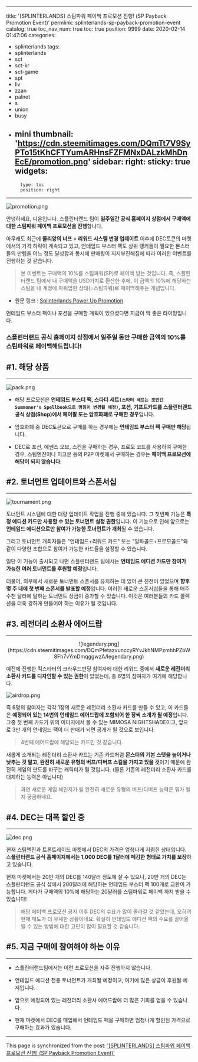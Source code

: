 
---
title: '[SPLINTERLANDS] 스팀파워 페이백 프로모션 진행! (SP Payback Promotion Event)'
permlink: splinterlands-sp-payback-promotion-event
catalog: true
toc_nav_num: true
toc: true
position: 9999
date: 2020-02-14 01:47:06
categories:
- splinterlands
tags:
- splinterlands
- sct
- sct-kr
- sct-game
- spt
- liv
- zzan
- palnet
- s
- union
- busy
- mini
thumbnail: 'https://cdn.steemitimages.com/DQmTt7V9SyPTo15tKhCFTYumARHnsFZFMNxDALzkMhDnEcE/promotion.png'
sidebar:
    right:
        sticky: true
widgets:
    -
        type: toc
        position: right
---


![promotion.png](https://cdn.steemitimages.com/DQmTt7V9SyPTo15tKhCFTYumARHnsFZFMNxDALzkMhDnEcE/promotion.png)

안녕하세요, 디온입니다. 스플린터랜드 팀이 **일주일간 공식 홈페이지 상점에서 구매액에 대한 스팀파워 페이백 프로모션을 진행**합니다. 

아무래도 최근에 **줄리앙의 너프 + 리워드 시스템 변경 업데이트** 이후에 DEC토큰의 마켓에서의 가격 하락이 계속되고 있고, 언테임드 부스터 팩도 상위 랭커들이 필요한 몬스터들의 만렙을 어느 정도 달성함과 동시에 판매량이 지지부진해짐에 따라 이러한 이벤트를 진행하는 것 같습니다.

> 본 이벤트는 구매액의 10%를 스팀파워(SP)로 페이백 받는 것입니다. 즉, 스플린터랜드 팀에서 내 구매액을 USD가치로 환산한 후에, 이 금액의 10%에 해당하는 스팀을 내 계정에 파워업한 상태(=스팀파워)로 페이백해주는 개념입니다.

- 원문 링크 : [Splinterlands Power Up Promotion](https://steempeak.com/splinterlands/@splinterlands/splinterlands-power-up-promotion)

언테임드 부스터 팩이나 포션을 구매할 계획이 있으셨다면 지금이 딱 좋은 타이밍입니다.

### 스플린터랜드 공식 홈페이지 상점에서 일주일 동안 구매한 금액의 10%를 스팀파워로 페이백해드립니다!

## #1. 해당 상품
---

![pack.png](https://cdn.steemitimages.com/DQmeekvMPCvy8DjgoqYiZyo3hFyQKRK9ybDsmBfnbxdaASw/pack.png)

- 해당 프로모션은 **언테임드 부스터 팩, 스타터 세트`(스타터 세트는 조만간 Summoner's Spellbook으로 명칭이 변경될 예정)`, 포션, 기프트카드를 스플린터랜드 공식 상점(Shop)에서 페이팔 또는 암호화폐로 구매한 경우**입니다.

- 암호화폐 중 DEC토큰으로 구매를 하는 경우에는 **언테임드 부스터 팩 구매만 해당**됩니다.

- DEC로 포션, 에쎈스 오브, 스킨을 구매하는 경우, 프로모 코드를 사용하여 구매한 경우, 스팀엔진이나 피크몬 등의 P2P 마켓에서 구매하는 경우는 **페이백 프로모션에 해당이 되지 않습니다.**

## #2. 토너먼트 업데이트와 스폰서십
---
![tournament.png](https://cdn.steemitimages.com/DQmdAvtMzXohaSbJHjRSfwAnvVcRdXJzMtufzRVqPbcSpdR/tournament.png)

토너먼트 시스템에 대한 대량 업데이트 작업을 진행 중에 있습니다. 그 첫번째 기능은 **특정 에디션 카드만 사용할 수 있는 토너먼트 설정 권한**입니다. 이 기능으로 인해 앞으로는 **언테임드 에디션으로만 참여가 가능한 토너먼트가 개최**될 수 있습니다.

그리고 토너먼트 개최자들은 "언테임드+리워드 카드" 또는 "알파골드+프로모골드"와 같이 다양한 조합으로 참여가 가능한 카드들을 설정할 수 있습니다.

일단 이 기능이 출시되고 나면 스플린터랜드 팀에서는 **언테임드 에디션 카드만 참여가 가능한 여러 토너먼트를 후원할 예정**입니다. 

더불어, 외부에서 새로운 토너먼트 스폰서를 유치하는 데 있어 큰 진전이 있었으며 **향후 몇 주 내에 첫 번째 스폰서를 발표할 예정**입니다. 이러한 새로운 스폰서십들을 통해 매주 수천 달러에 달하는 토너먼트 상금이 증가할 수 있습니다. 이것은 여러분들의 카드 콜렉션을 더욱 강하게 만들어야 하는 이유가 될 것입니다.



## #3. 레전더리 소환사 에어드랍
---
<center>![legendary.png](https://cdn.steemitimages.com/DQmPfetazvunccyRYvJkhNMPzmhhPZbW8Fh7vYmDmqggwzA/legendary.png)</center>

예전에 진행한 킥스타터의 크라우드펀딩 참여자에 대한 리워드 중에서 **새로운 레전더리 소환사 카드를 디자인할 수 있는 권한**이 있었는데, 총 6명의 참여자가 여기에 해당합니다.

![airdrop.png](https://cdn.steemitimages.com/DQmV6H5R4H97XMeuSQJQEysS1K8qSUzZ61isRMJAaqRziZA/airdrop.png)

즉 6명의 참여자는 각각 1장의 새로운 레전더리 소환사 카드를 만들 수 있고, 이 카드들은 **예정되어 있는 14번의 언테임드 에어드랍에 포함되어 한 장씩 소개가 될 예정**입니다. 그중 첫 번째 카드가 위의 이미지에서 볼 수 있는 MIMOSA NIGHTSHADE이고, 앞으로 3만 개의 언테임드 팩이 더 판매가 되면 공개가 될 것으로 보입니다.

> 4번째 에어드랍에 해당되는 카드인 것 같습니다.

새롭게 소개되는 레전더리 소환사 카드는 기존 카드처럼 **몬스터의 기본 스탯을 높이거나 낮추는 것 말고, 완전히 새로운 유형의 버프/디버프 스킬을 가지고 있을 것**이기 때문에 완전히 게임의 판도를 바꾸는 캐릭터가 될 것입니다. (물론 기존의 레전더리 소환사 카드를 대체하는 능력은 아닙니다)

> 과연 새로운 게임 체인저가 될 완전히 새로운 유형의 버프/디버프 능력은 뭐가 될지 궁금하네요.

  

## #4. DEC는 대폭 할인 중
---

![dec.png](https://cdn.steemitimages.com/DQmU4iQ6LAXuU9pCyRxmc1jfkZ78EyEu4S2CSchSrEqjPLn/dec.png)

현재 스팀엔진과 트론트레이드 마켓에서 DEC의 가격은 엄청나게 저렴한 상태입니다. 스**플린터랜드 공식 홈페이지에서는 1,000 DEC를 1달러에 페깅한 형태로 가치를 보장**하고 있습니다. 

현재 마켓에서는 20만 개의 DEC를 140달러 정도에 살 수 있으나, 20만 개의 DEC는 스플린터랜드 공식 샵에서 200달러에 해당하는 언테임드 부스터 팩 100개로 교환이 가능합니다. 게다가 구매액의 10%에 해당하는 20달러를 스팀파워로 페이백 까지 받을 수 있습니다!

> 해당 페이백 프로모션 공지 이후 DEC의 수요가 많이 올라갈 것 같았는데, 오히려 현재 매도가 더 우세한 상황이네요. 확실히 언테임드 에디션 팩의 수요를 끌어올릴 수 있는 방법에 대한 고민이 많이 필요할 것 같습니다.


## #5. 지금 구매에 참여해야 하는 이유
---

- 스플린터랜드팀에서는 이런 프로모션을 자주 진행하지 않습니다.

- 언테임드 에디션 전용 토너먼트가 개최될 예정이고, 여기에 많은 상금이 후원될 예저입니다.

- 앞으로 예정되어 있는 레전더리 소환사 에어드랍에 더 많은 기회를 얻을 수 있습니다. 

- 현재 마켓에서 DEC를 매입해서 언테임드 팩을 구매하면 엄청나게 할인된 가격으로 구매하는 효과가 있습니다.

- - -

This page is synchronized from the post: ['[SPLINTERLANDS] 스팀파워 페이백 프로모션 진행! (SP Payback Promotion Event)'](https://steemit.com/@donekim/splinterlands-sp-payback-promotion-event)
